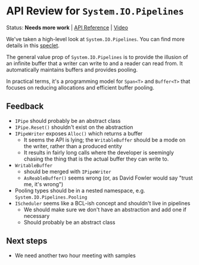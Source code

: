 # API Review for `System.IO.Pipelines`

Status: **Needs more work** | [API Reference](System.IO.Pipelines.md) |
[Video](https://www.youtube.com/watch?v=IXg58zMsPug)

We've taken a high-level look at `System.IO.Pipelines`. You can find more
details in this [speclet](https://github.com/dotnet/corefxlab/blob/master/docs/specs/pipelines-io.md).

The general value prop of `System.IO.Pipelines` is to provide the illusion of an
infinite buffer that a writer can write to and a reader can read from. It
automatically maintains buffers and provides pooling.

In practical terms, it's a programming model for `Span<T>` and `Buffer<T>` that
focuses on reducing allocations and efficient buffer pooling.

## Feedback

* `IPipe` should probably be an abstract class
* `IPipe.Reset()` shouldn't exist on the abstraction
* `IPipeWriter` exposes `Alloc()` which returns a buffer
    - It seems the API is lying; the `WritableBuffer` should be a mode on the
      writer, rather than a produced entity
    - It results in fairly long calls where the developer is seemingly chasing
      the thing that is the actual buffer they can write to.
* `WritableBuffer`
    - should be merged with `IPipeWriter`
    - `AsReableBuffer()` seems wrong (or, as David Fowler would say "trust me, it's wrong")
* Pooling types should be in a nested namespace, e.g.
  `System.IO.Pipelines.Pooling`
* `IScheduler` seems like a BCL-ish concept and shouldn't live in pipelines
    - We should make sure we don't have an abstraction and add one if necessary
    - Should probably be an abstract class

## Next steps

* We need another two hour meeting with samples